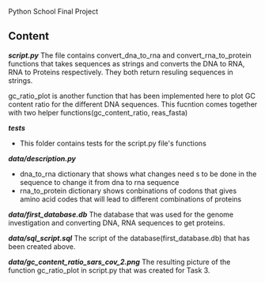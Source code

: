 Python School Final Project

## Content
***script.py***
The file contains convert_dna_to_rna and convert_rna_to_protein functions that takes sequences as strings and converts the DNA to RNA, RNA to Proteins respectively. They both return resuling sequences in strings.

gc_ratio_plot is another function that has been implemented here to plot GC content ratio for the different DNA sequences. This fucntion comes together with two helper functions(gc_content_ratio, reas_fasta)

***tests***
* This folder contains tests for the script.py file's functions

***data/description.py***
* dna_to_rna dictionary that shows what changes need s to be done in the sequence to change it from dna to rna sequence
* rna_to_protein dictionary shows conbinations of codons that gives amino acid codes that will lead to different combinations of proteins

***data/first_database.db***
The database that was used for the genome investigation and converting DNA, RNA sequences to get proteins.

***data/sql_script.sql***
The script of the database(first_database.db) that has been created above.

***data/gc_content_ratio_sars_cov_2.png***
The resulting picture of the function gc_ratio_plot in script.py that was created for Task 3.
